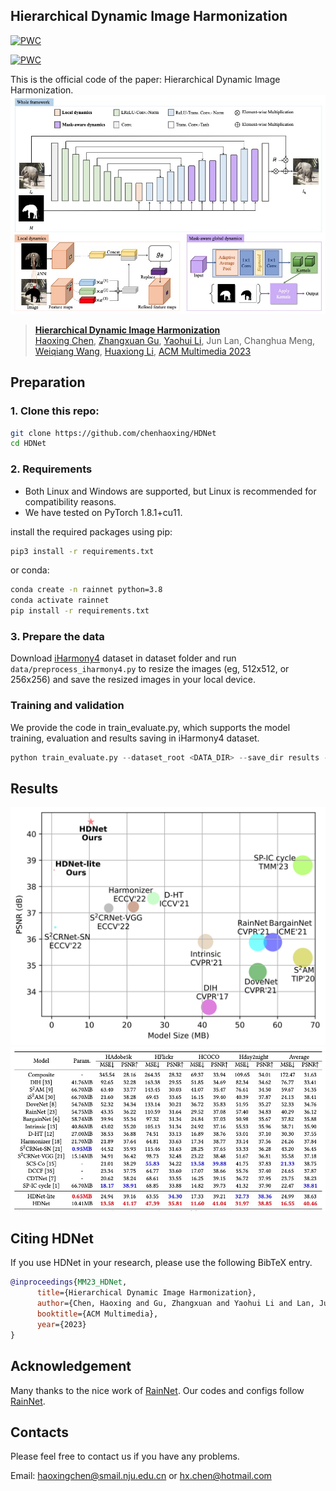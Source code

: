 ## Hierarchical Dynamic Image Harmonization

[![PWC](https://img.shields.io/endpoint.svg?url=https://paperswithcode.com/badge/hierarchical-dynamic-image-harmonization/image-harmonization-on-iharmony4)](https://paperswithcode.com/sota/image-harmonization-on-iharmony4?p=hierarchical-dynamic-image-harmonization)

[![PWC](https://img.shields.io/endpoint.svg?url=https://paperswithcode.com/badge/hierarchical-dynamic-image-harmonization/image-harmonization-on-hadobe5k-1024-times)](https://paperswithcode.com/sota/image-harmonization-on-hadobe5k-1024-times?p=hierarchical-dynamic-image-harmonization)


This is the official code of the paper: Hierarchical Dynamic Image Harmonization.
![](Doc/hdnet.jpg)
> [**Hierarchical Dynamic Image Harmonization**](https://arxiv.org/abs/2211.08639)               
> [Haoxing Chen](https://scholar.google.com/citations?hl=zh-CN&pli=1&user=BnS7HzAAAAAJ), [Zhangxuan Gu](https://scholar.google.com/citations?user=Wkp3s68AAAAJ&hl=zh-CN&oi=ao), [Yaohui Li](https://scholar.google.com/citations?user=pC2kmQoAAAAJ&hl=zh-CN), Jun Lan, Changhua Meng, [Weiqiang Wang](https://scholar.google.com/citations?hl=zh-CN&user=yZ5iffAAAAAJ), [Huaxiong Li](https://scholar.google.com/citations?user=AC-EDw0AAAAJ&hl=zh-CN), [ACM Multimedia 2023](https://arxiv.org/abs/2211.08639) 

## Preparation
### 1. Clone this repo:
```bash
git clone https://github.com/chenhaoxing/HDNet
cd HDNet
```

### 2. Requirements
* Both Linux and Windows are supported, but Linux is recommended for compatibility reasons.
* We have tested on PyTorch 1.8.1+cu11. 

install the required packages using pip: 
```bash
pip3 install -r requirements.txt
```
or conda:
```bash
conda create -n rainnet python=3.8
conda activate rainnet
pip install -r requirements.txt
```
### 3. Prepare the data
Download [iHarmony4](https://github.com/bcmi/Image-Harmonization-Dataset-iHarmony4) dataset in dataset folder and run  `data/preprocess_iharmony4.py` to resize the images (eg, 512x512, or 256x256) and save the resized images in your local device. 

### Training and validation
We provide the code in train_evaluate.py, which supports the model training, evaluation and results saving in iHarmony4 dataset.
```python
python train_evaluate.py --dataset_root <DATA_DIR> --save_dir results --batch_size 12 --device cuda 
```

## Results
![](Doc/result1.png)
![](Doc/result2.jpg)


## Citing HDNet
If you use HDNet in your research, please use the following BibTeX entry.

```BibTeX
@inproceedings{MM23_HDNet,
      title={Hierarchical Dynamic Image Harmonization},
      author={Chen, Haoxing and Gu, Zhangxuan and Yaohui Li and Lan, Jun and Meng, Changhua and Wang, Weiqiang and Li, Huaxiong},
      booktitle={ACM Multimedia},
      year={2023}
}
```


## Acknowledgement
Many thanks to the nice work of  [RainNet](https://github.com/junleen/RainNet). Our codes and configs follow [RainNet](https://github.com/junleen/RainNet).

## Contacts
Please feel free to contact us if you have any problems.

Email: [haoxingchen@smail.nju.edu.cn](haoxingchen@smail.nju.edu.cn) or [hx.chen@hotmail.com](chen@hotmail.com)
